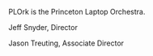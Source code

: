PLOrk is the Princeton Laptop Orchestra.

Jeff Snyder, Director<br>

Jason Treuting, Associate Director<br>


